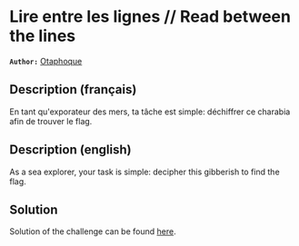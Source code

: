 # Lire entre les lignes // Read between the lines

**`Author:`** [Otaphoque](https://github.com/otaphoque)

## Description (français)

En tant qu'exporateur des mers, ta tâche est simple: déchiffrer ce charabia afin de trouver le flag.

## Description (english)

As a sea explorer, your task is simple: decipher this gibberish to find the flag.

## Solution

Solution of the challenge can be found [here](solution/Solution.md).